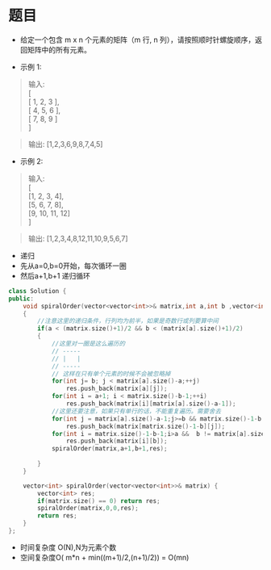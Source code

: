 # 题目
* 给定一个包含 m x n 个元素的矩阵（m 行, n 列），请按照顺时针螺旋顺序，返回矩阵中的所有元素。

* 示例 1:

> 输入:  
> [  
>  [ 1, 2, 3 ],  
>  [ 4, 5, 6 ],  
>  [ 7, 8, 9 ]  
> ]  

> 输出: [1,2,3,6,9,8,7,4,5]

* 示例 2:

> 输入:  
> [  
>  [1, 2, 3, 4],  
>  [5, 6, 7, 8],  
>  [9, 10, 11, 12]  
> ]  

> 输出: [1,2,3,4,8,12,11,10,9,5,6,7]

* 递归
*  先从a=0,b=0开始，每次循环一圈
*  然后a+1,b+1 递归循环
```cpp
class Solution {
public:
    void spiralOrder(vector<vector<int>>& matrix,int a,int b ,vector<int> &res)
    {
        //注意这里的递归条件，行列均为前半，如果是奇数行或列要算中间
        if(a < (matrix.size()+1)/2 && b < (matrix[a].size()+1)/2)
        {
            //这里对一圈是这么遍历的
            // -----
            // |   |
            // -----
            // 这样在只有单个元素的时候不会被忽略掉
            for(int j= b; j < matrix[a].size()-a;++j)
                res.push_back(matrix[a][j]);
            for(int i = a+1; i < matrix.size()-b-1;++i)
                res.push_back(matrix[i][matrix[a].size()-a-1]);
            //这里还要注意，如果只有单行的话，不能重复遍历。需要舍去
            for(int j = matrix[a].size()-a-1;j>=b && matrix.size()-1-b != a;--j)
                res.push_back(matrix[matrix.size()-1-b][j]);
            for(int i = matrix.size()-1-b-1;i>a &&  b != matrix[a].size()-a-1 ;--i)
                res.push_back(matrix[i][b]);
            spiralOrder(matrix,a+1,b+1,res);
        
        }
    }

    vector<int> spiralOrder(vector<vector<int>>& matrix) {
        vector<int> res;
        if(matrix.size() == 0) return res;
        spiralOrder(matrix,0,0,res);
        return res;
    }
};
```
* 时间复杂度 O(N),N为元素个数
* 空间复杂度O( m*n + min((m+1)/2,(n+1)/2)) = O(mn)
